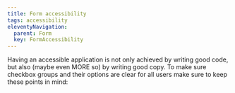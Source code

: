 ```yaml
---
title: Form accessibility
tags: accessibility
eleventyNavigation:
  parent: Form
  key: FormAccessibility
---
```


<section>

Having an accessible application is not only achieved by writing good code, but also (maybe even MORE so) by writing good copy. To make sure checkbox groups and their options are clear for all users make sure to keep these points in mind:

</section>
